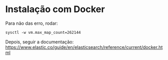 # Instalação com Docker

Para não das erro, rodar:

```
sysctl -w vm.max_map_count=262144
```

Depois, seguir a documentação: https://www.elastic.co/guide/en/elasticsearch/reference/current/docker.html

